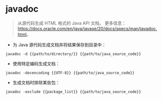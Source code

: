 # javadoc

> 从源代码生成 HTML 格式的 Java API 文档。
> 更多信息：<https://docs.oracle.com/en/java/javase/20/docs/specs/man/javadoc.html>。

- 为 Java 源代码生成文档并将结果保存到目录中：

`javadoc -d {{path/to/directory/}} {{path/to/java_source_code}}`

- 使用特定编码生成文档：

`javadoc -docencoding {{UTF-8}} {{path/to/java_source_code}}`

- 生成文档时排除某些包：

`javadoc -exclude {{package_list}} {{path/to/java_source_code}}`